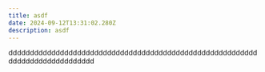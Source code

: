 ```yaml
---
title: asdf
date: 2024-09-12T13:31:02.280Z
description: asdf
---
```

dddddddddddddddddddddddddddddddddddddddddddddddddddddddddddddddddddddddddddddd